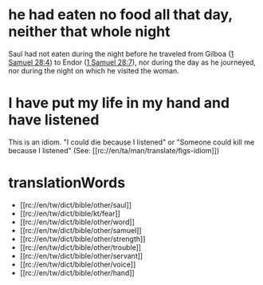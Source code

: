 # he had eaten no food all that day, neither that whole night

Saul had not eaten during the night before he traveled from Gilboa ([1 Samuel 28:4](./03.md)) to Endor ([1 Samuel 28:7](./05.md)), nor during the day as he journeyed, nor during the night on which he visited the woman.

# I have put my life in my hand and have listened

This is an idiom. "I could die because I listened" or "Someone could kill me because I listened" (See: [[rc://en/ta/man/translate/figs-idiom]])

# translationWords

* [[rc://en/tw/dict/bible/other/saul]]
* [[rc://en/tw/dict/bible/kt/fear]]
* [[rc://en/tw/dict/bible/other/word]]
* [[rc://en/tw/dict/bible/other/samuel]]
* [[rc://en/tw/dict/bible/other/strength]]
* [[rc://en/tw/dict/bible/other/trouble]]
* [[rc://en/tw/dict/bible/other/servant]]
* [[rc://en/tw/dict/bible/other/voice]]
* [[rc://en/tw/dict/bible/other/hand]]
